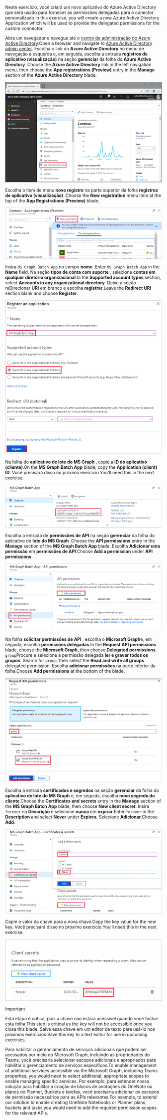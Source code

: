 <!-- markdownlint-disable MD002 MD041 -->

<span data-ttu-id="8edcd-101">Neste exercício, você criará um novo aplicativo do Azure Active Directory que será usado para fornecer as permissões delegadas para o conector personalizado.</span><span class="sxs-lookup"><span data-stu-id="8edcd-101">In this exercise, you will create a new Azure Active Directory Application which will be used to provide the delegated permissions for the custom connector.</span></span>

<span data-ttu-id="8edcd-102">Abra um navegador e navegue até o [centro de administração do Azure Active Directory](https://aad.portal.azure.com).</span><span class="sxs-lookup"><span data-stu-id="8edcd-102">Open a browser and navigate to [Azure Active Directory admin center](https://aad.portal.azure.com).</span></span> <span data-ttu-id="8edcd-103">Escolha o link do **Azure Active Directory** no menu de navegação à esquerda e, em seguida, escolha a entrada **registros de aplicativo (visualização)** na seção **gerenciar** da folha do **Azure Active Directory** .</span><span class="sxs-lookup"><span data-stu-id="8edcd-103">Choose the **Azure Active Directory** link in the left navigation menu, then choose the **App registrations (Preview)** entry in the **Manage** section of the **Azure Active Directory** blade.</span></span>

![Uma captura de tela da lâmina do Azure Active Directory no centro de administração do Azure Active Directory](./images/app-reg-preview1.png)

<span data-ttu-id="8edcd-105">Escolha o item de menu **novo registro** na parte superior da folha **registros de aplicativo (visualização)** .</span><span class="sxs-lookup"><span data-stu-id="8edcd-105">Choose the **New registration** menu item at the top of the **App Registrations (Preview)** blade.</span></span>

![Uma captura de tela da lâmina de registros de aplicativos no centro de administração do Azure Active Directory](./images/app-reg-preview2.png)

<span data-ttu-id="8edcd-107">Insira `MS Graph Batch App` no campo **nome** .</span><span class="sxs-lookup"><span data-stu-id="8edcd-107">Enter `MS Graph Batch App` in the **Name** field.</span></span> <span data-ttu-id="8edcd-108">Na seção **tipos de conta com suporte** , selecione **contas em qualquer diretório organizacional**.</span><span class="sxs-lookup"><span data-stu-id="8edcd-108">In the **Supported account types** section, select **Accounts in any organizational directory**.</span></span> <span data-ttu-id="8edcd-109">Deixe a seção reDirecionar **URI** em branco e escolha **registrar**.</span><span class="sxs-lookup"><span data-stu-id="8edcd-109">Leave the **Redirect URI** section blank and choose **Register**.</span></span>

![Uma captura de tela da folha registrar um aplicativo no centro de administração do Azure Active Directory](./images/app-reg-preview3.png)

<span data-ttu-id="8edcd-111">Na folha do **aplicativo de lote do MS Graph** , copie a **ID do aplicativo (cliente)**.</span><span class="sxs-lookup"><span data-stu-id="8edcd-111">On the **MS Graph Batch App** blade, copy the **Application (client) ID**.</span></span> <span data-ttu-id="8edcd-112">Você precisará disso no próximo exercício.</span><span class="sxs-lookup"><span data-stu-id="8edcd-112">You'll need this in the next exercise.</span></span>

![Uma captura de tela da página de aplicativo registrado](./images/app-reg-preview4.png)

<span data-ttu-id="8edcd-114">Escolha a entrada de **permissões de API** na seção **gerenciar** da folha do aplicativo de **lote do MS Graph** .</span><span class="sxs-lookup"><span data-stu-id="8edcd-114">Choose the **API permissions** entry in the **Manage** section of the **MS Graph Batch App** blade.</span></span> <span data-ttu-id="8edcd-115">Escolha **Adicionar uma permissão** em **permissões de API**.</span><span class="sxs-lookup"><span data-stu-id="8edcd-115">Choose **Add a permission** under **API permissions**.</span></span>

![Uma captura de tela da lâmina de permissões de API](./images/app-perms-preview1.png)

<span data-ttu-id="8edcd-117">Na folha **solicitar permissões de API** , escolha o **Microsoft Graph**e, em seguida, escolha **permissões delegadas**.</span><span class="sxs-lookup"><span data-stu-id="8edcd-117">In the **Request API permissions** blade, choose the **Microsoft Graph**, then choose **Delegated permissions**.</span></span> <span data-ttu-id="8edcd-118">`group`Procure e selecione a permissão delegada **ler e gravar todos os grupos** .</span><span class="sxs-lookup"><span data-stu-id="8edcd-118">Search for `group`, then select the **Read and write all groups** delegated permission.</span></span> <span data-ttu-id="8edcd-119">Escolha **adicionar permissões** na parte inferior da folha.</span><span class="sxs-lookup"><span data-stu-id="8edcd-119">Choose **Add permissions** at the bottom of the blade.</span></span>

 ![Uma captura de tela da lâmina solicitar permissões de API](./images/app-perms-preview2.png)

<span data-ttu-id="8edcd-121">Escolha a entrada **certificados e segredos** na seção **gerenciar** da folha do **aplicativo de lote do MS Graph** e, em seguida, escolha **novo segredo do cliente**.</span><span class="sxs-lookup"><span data-stu-id="8edcd-121">Choose the **Certificates and secrets** entry in the **Manage** section of the **MS Graph Batch App** blade, then choose **New client secret**.</span></span> <span data-ttu-id="8edcd-122">Insira `forever` na **Descrição** e selecione **nunca** em **expirar**.</span><span class="sxs-lookup"><span data-stu-id="8edcd-122">Enter `forever` in the **Description** and select **Never** under **Expires**.</span></span> <span data-ttu-id="8edcd-123">Selecione **Adicionar**.</span><span class="sxs-lookup"><span data-stu-id="8edcd-123">Choose **Add**.</span></span>

![Uma captura de tela da folha de certificados e segredos](./images/app-key-preview1.png)

<span data-ttu-id="8edcd-125">Copie o valor da chave para a nova chave.</span><span class="sxs-lookup"><span data-stu-id="8edcd-125">Copy the key value for the new key.</span></span> <span data-ttu-id="8edcd-126">Você precisará disso no próximo exercício.</span><span class="sxs-lookup"><span data-stu-id="8edcd-126">You'll need this in the next exercise.</span></span>

![Uma captura de tela do novo segredo do cliente](./images/app-key-preview2.png)

> [!IMPORTANT]
> <span data-ttu-id="8edcd-128">Esta etapa é crítica, pois a chave não estará acessível quando você fechar esta folha.</span><span class="sxs-lookup"><span data-stu-id="8edcd-128">This step is critical as the key will not be accessible once you close this blade.</span></span> <span data-ttu-id="8edcd-129">Salve essa chave em um editor de texto para usá-lo nos próximos exercícios.</span><span class="sxs-lookup"><span data-stu-id="8edcd-129">Save this key to a text editor for use in upcoming exercises.</span></span>

<span data-ttu-id="8edcd-130">Para habilitar o gerenciamento de serviços adicionais que podem ser acessados por meio do Microsoft Graph, incluindo as propriedades do Teams, você precisaria selecionar escopos adicionais e apropriados para habilitar o gerenciamento de serviços específicos.</span><span class="sxs-lookup"><span data-stu-id="8edcd-130">To enable management of additional services accessible via the Microsoft Graph, including Teams properties, you would need to select additional, appropriate scopes to enable managing specific services.</span></span> <span data-ttu-id="8edcd-131">Por exemplo, para estender nossa solução para habilitar a criação de blocos de anotações do OneNote ou planos do Planner, Buckets e tarefas, você precisaria adicionar os escopos de permissão necessários para as APIs relevantes.</span><span class="sxs-lookup"><span data-stu-id="8edcd-131">For example, to extend our solution to enable creating OneNote Notebooks or Planner plans, buckets and tasks you would need to add the required permission scopes for the relevant APIs.</span></span>